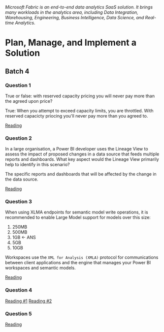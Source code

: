 _Microsoft Fabric is an end-to-end data analytics SaaS solution. It brings many workloads in the analytics area, including Data Integration, Warehousing, Engineering, Business Intelligence, Data Science, and Real-time Analytics._

# Plan, Manage, and Implement a Solution

## Batch 4

### Question 1

True or false: with reserved capacity pricing you will never pay more than the agreed upon price?

True: When you attempt to exceed capacity limits, you are throttled. With reserved capacicty priocing you'll never pay more than you agreed to.

[Reading](https://learn.microsoft.com/en-us/power-bi/enterprise/service-premium-capacity-manage)

### Question 2

In a large organisation, a Power BI developer uses the Lineage View to assess the impact of proposed changes in a data source that feeds multiple reports and dashboards. What key aspect would the Lineage View primarily help to identify in this scenario?

The specific reports and dashboards that will be affected by the change in the data source.

[Reading](https://learn.microsoft.com/en-us/fabric/governance/lineage)

### Question 3

When using XLMA endpoints for semantic model write operations, it is recommended to enable Large Model support for models over this size:

1. 250MB
2. 500MB
3. 1GB <- ANS
4. 5GB
5. 10GB

Workspaces use the `XML for Analysis (XMLA)` protocol for communications between client applications and the engine that manages your Power BI workspaces and semantic models.

[Reading](https://learn.microsoft.com/en-us/power-bi/enterprise/service-premium-connect-tools)

### Question 4

[Reading #1](https://learn.microsoft.com/en-us/fabric/get-started/apply-sensitivity-labels)
[Reading #2](https://learn.microsoft.com/en-us/power-bi/enterprise/service-security-sensitivity-label-overview)

### Question 5

[Reading](https://learn.microsoft.com/en-us/fabric/data-warehouse/share-warehouse-manage-permissions)
